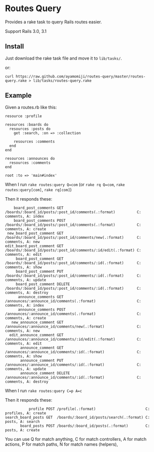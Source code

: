 Routes Query
============

Provides a rake task to query Rails routes easier.

Support Rails 3.0, 3.1

Install
-------

Just download the rake task file and move it to `lib/tasks/`.

or:

    curl https://raw.github.com/ayamomiji/routes-query/master/routes-query.rake > lib/tasks/routes-query.rake

Example
-------

Given a routes.rb like this:

    resource :profile

    resources :boards do
      resources :posts do
        get :search, :on => :collection

        resources :comments
      end
    end

    resources :announces do
      resources :comments
    end

    root :to => 'main#index'

When I run `rake routes:query Q=com` (or `rake rq Q=com`, `rake routes:query[com]`, `rake rq[com]`)

Then it responds these:

        board_post_comments GET    /boards/:board_id/posts/:post_id/comments(.:format)          C: comments, A: index
        board_post_comments POST   /boards/:board_id/posts/:post_id/comments(.:format)          C: comments, A: create
     new_board_post_comment GET    /boards/:board_id/posts/:post_id/comments/new(.:format)      C: comments, A: new
    edit_board_post_comment GET    /boards/:board_id/posts/:post_id/comments/:id/edit(.:format) C: comments, A: edit
         board_post_comment GET    /boards/:board_id/posts/:post_id/comments/:id(.:format)      C: comments, A: show
         board_post_comment PUT    /boards/:board_id/posts/:post_id/comments/:id(.:format)      C: comments, A: update
         board_post_comment DELETE /boards/:board_id/posts/:post_id/comments/:id(.:format)      C: comments, A: destroy
          announce_comments GET    /announces/:announce_id/comments(.:format)                   C: comments, A: index
          announce_comments POST   /announces/:announce_id/comments(.:format)                   C: comments, A: create
       new_announce_comment GET    /announces/:announce_id/comments/new(.:format)               C: comments, A: new
      edit_announce_comment GET    /announces/:announce_id/comments/:id/edit(.:format)          C: comments, A: edit
           announce_comment GET    /announces/:announce_id/comments/:id(.:format)               C: comments, A: show
           announce_comment PUT    /announces/:announce_id/comments/:id(.:format)               C: comments, A: update
           announce_comment DELETE /announces/:announce_id/comments/:id(.:format)               C: comments, A: destroy

When I run `rake routes:query C=p A=c`

Then it responds these:

               profile POST /profile(.:format)                       C: profiles, A: create
    search_board_posts GET  /boards/:board_id/posts/search(.:format) C: posts, A: search
           board_posts POST /boards/:board_id/posts(.:format)        C: posts, A: create

You can use Q for match anything, C for match controllers, A for match actions, P for match paths, N for match names (helpers),
